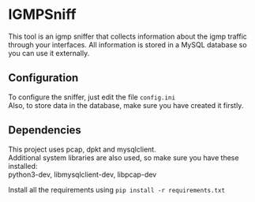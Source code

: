 # IGMPSniff
This tool is an igmp sniffer that collects information about the igmp traffic through your interfaces.
All information is stored in a MySQL database so you can use it externally.

## Configuration
To configure the sniffer, just edit the file `config.ini`  
Also, to store data in the database, make sure you have created it firstly.


## Dependencies
This project uses pcap, dpkt and mysqlclient.  
Additional system libraries are also used, so make sure you have these installed:  
python3-dev, libmysqlclient-dev, libpcap-dev   

Install all the requirements using `pip install -r requirements.txt`

